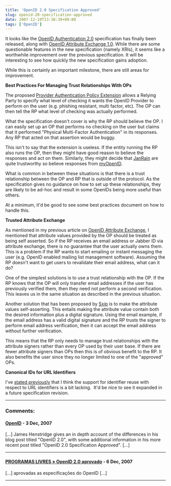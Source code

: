 ```yaml
---
title: 'OpenID 2.0 Specification Approved'
slug: openid-20-specification-approved
date: 2007-12-10T13:38:39+09:00
tags: ['OpenID']
---
```


It looks like the [OpenID Authentication
2.0](http://openid.net/specs/openid-authentication-2_0.html)
specification has finally been released, along with [OpenID Attribute
Exchange
1.0](http://openid.net/specs/openid-attribute-exchange-1_0.html). While
there are some questionable features in the new specification (namely
XRIs), it seems like a worthwhile improvement over the previous
specification. It will be interesting to see how quickly the new
specification gains adoption.

While this is certainly an important milestone, there are still areas
for improvement.

**Best Practices For Managing Trust Relationships With OPs**

The proposed [Provider Authentication Policy
Extension](http://openid.net/specs/openid-provider-authentication-policy-extension-1_0-02.html)
allows a Relying Party to specify what level of checking it wants the
OpenID Provider to perform on the user (e.g. phishing resistant, multi
factor, etc). The OP can then tell the RP what level of checking was
actually performed.

What the specification doesn\'t cover is why the RP should believe the
OP. I can easily set up an OP that performs no checking on the user but
claims that it performed \"Physical Multi-Factor Authentication\" in its
responses. Any RP that acted on that assertion would be buggy.

This isn\'t to say that the extension is useless. If the entity running
the RP also runs the OP, then they might have good reason to believe the
responses and act on them. Similarly, they might decide that
[JanRain](http://janrain.com/) are quite trustworthy so believe
responses from [myOpenID](https://www.myopenid.com/).

What is common in between these situations is that there is a trust
relationship between the OP and RP that is outside of the protocol. As
the specification gives no guidance on how to set up these
relationships, they are likely to be ad-hoc and result in some OpenIDs
being more useful than others.

At a minimum, it\'d be good to see some best practices document on how
to handle this.

**Trusted Attribute Exchange**

As mentioned in my previous article on [OpenID Attribute
Exchange](openid-ax.md), I mentioned that attribute values provided by
the OP should be treated as being self asserted. So if the RP receives
an email address or Jabber ID via attribute exchange, there is no
guarantee that the user actually owns them. This is a problem if the
RP wants to start emailing or instant messaging the user (e.g. OpenID
enabled mailing list management software). Assuming the RP doesn\'t
want to get users to revalidate their email address, what can it do?

One of the simplest solutions is to use a trust relationship with the
OP. If the RP knows that the OP will only transfer email addresses if
the user has previously verified them, then they need not perform a
second verification. This leaves us in the same situation as described
in the previous situation.

Another solution that has been proposed by [Sxip](http://www.sxip.com/)
is to make the attribute values self-asserting. This entails making the
attribute value contain both the desired information plus a digital
signature. Using the email example, if the email address has a valid
digital signature and the RP trusts the signer to perform email address
verification, then it can accept the email address without further
verification.

This means that the RP only needs to manage trust relationships with the
attribute signers rather than every OP used by their user base. If there
are fewer attribute signers than OPs then this is of obvious benefit to
the RP. It also benefits the user since they no longer limited to one of
the \"approved\" OPs.

**Canonical IDs for URL Identifiers**

I\'ve [stated previously](openid-identifier-reuse.md) that I think the
support for identifier reuse with respect to URL identifiers is a bit
lacking.  It\'d be nice to see it expanded in a future specification
revision.

---
### Comments:
#### [OpenID](http://vanirsystems.com/danielsblog/2007/12/11/openid/) - <time datetime="2007-12-12 02:54:51">3 Dec, 2007</time>

\[\...\] James Henstridge gives an in depth account of the differences
in his blog post titled "OpenID 2.0", with some additional information
in his more recent post titled "OpenID 2.0 Specification Approved".
\[\...\]

---
#### [PROGRAMAS LIVRES &raquo; OpenID 2.0 aprovado](http://www.programaslivres.net/2007/12/14/openid-20-aprovado/) - <time datetime="2007-12-15 05:20:25">6 Dec, 2007</time>

\[\...\] aprovadas as especificações do OpenID \[\...\]

---
